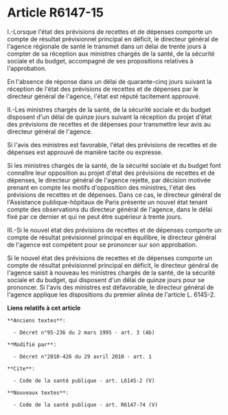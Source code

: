 # Article R6147-15

I.-Lorsque l'état des prévisions de recettes et de dépenses comporte un compte de résultat prévisionnel principal en déficit,
le directeur général de l'agence régionale de santé le transmet dans un délai de trente jours à compter de sa réception aux
ministres chargés de la santé, de la sécurité sociale et du budget, accompagné de ses propositions relatives à
l'approbation. 

En l'absence de réponse dans un délai de quarante-cinq jours suivant la réception de l'état des prévisions de recettes et de
dépenses par le directeur général de l'agence, l'état est réputé tacitement approuvé. 

II.-Les ministres chargés de la santé, de la sécurité sociale et du budget disposent d'un délai de quinze jours suivant la
réception du projet d'état des prévisions de recettes et de dépenses pour transmettre leur avis au directeur général de
l'agence. 

Si l'avis des ministres est favorable, l'état des prévisions de recettes et de dépenses est approuvé de manière tacite ou
expresse. 

Si les ministres chargés de la santé, de la sécurité sociale et du budget font connaître leur opposition au projet d'état des
prévisions de recettes et de dépenses, le directeur général de l'agence rejette, par décision motivée prenant en compte les
motifs d'opposition des ministres, l'état des prévisions de recettes et de dépenses. Dans ce cas, le directeur général de
l'Assistance publique-hôpitaux de Paris présente un nouvel état tenant compte des observations du directeur général de
l'agence, dans le délai fixé par ce dernier et qui ne peut être supérieur à trente jours. 

III.-Si le nouvel état des prévisions de recettes et de dépenses comporte un compte de résultat prévisionnel principal en
équilibre, le directeur général de l'agence est compétent pour se prononcer sur son approbation. 

Si le nouvel état des prévisions de recettes et de dépenses comporte un compte de résultat prévisionnel principal en déficit,
le directeur général de l'agence saisit à nouveau les ministres chargés de la santé, de la sécurité sociale et du budget, qui
disposent d'un délai de quinze jours pour se prononcer. Si l'avis des ministres est défavorable, le directeur général de
l'agence applique les dispositions du premier alinéa de l'article L. 6145-2.

**Liens relatifs à cet article**

	**Anciens textes**:

	  - Décret n°95-236 du 2 mars 1995 - art. 3 (Ab)

	**Modifié par**:

	  - Décret n°2010-426 du 29 avril 2010 - art. 1

	**Cite**:

	  - Code de la santé publique - art. L6145-2 (V)

	**Nouveaux textes**:

	  - Code de la santé publique - art. R6147-74 (V)
